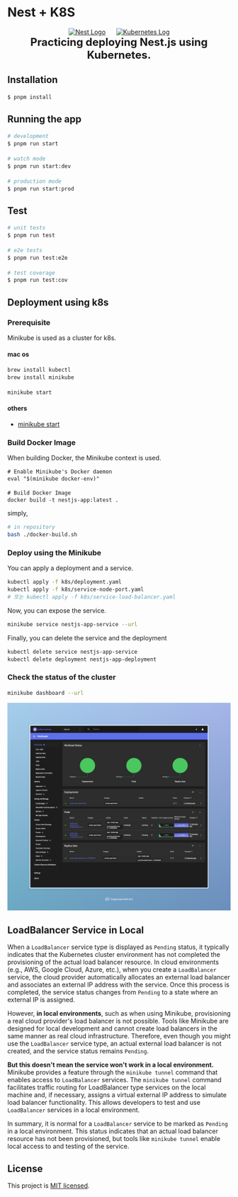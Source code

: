 # Nest + K8S

<div style="display: flex; justify-content: center; align-items: center; gap: 24px;">
    <a href="https://nestjs.com/" target="blank"><img src="https://nestjs.com/img/logo-small.svg" width="200" alt="Nest Logo" /></a>
    <a href="https://kubernetes.io/" target="_blank"><img src="https://avatars.githubusercontent.com/u/13629408?s=200&v=4" width="200" alt="Kubernetes Log" /></a>
</div>

<div style="text-align: center; font-weight: bold; font-size: 1.5rem;">
    Practicing deploying Nest.js using Kubernetes.
</div>

## Installation

```bash
$ pnpm install
```

## Running the app

```bash
# development
$ pnpm run start

# watch mode
$ pnpm run start:dev

# production mode
$ pnpm run start:prod
```

## Test

```bash
# unit tests
$ pnpm run test

# e2e tests
$ pnpm run test:e2e

# test coverage
$ pnpm run test:cov
```

## Deployment using k8s

### Prerequisite

Minikube is used as a cluster for k8s.

#### mac os

```sh
brew install kubectl
brew install minikube

minikube start
```

#### others

- [minikube start](https://minikube.sigs.k8s.io/docs/start/)

### Build Docker Image

When building Docker, the Minikube context is used.

```
# Enable Minikube's Docker daemon
eval "$(minikube docker-env)"

# Build Docker Image
docker build -t nestjs-app:latest .
```

simply,

```sh
# in repository
bash ./docker-build.sh
```

### Deploy using the Minikube

You can apply a deployment and a service.

```sh
kubectl apply -f k8s/deployment.yaml
kubectl apply -f k8s/service-node-port.yaml
# 또는 kubectl apply -f k8s/service-load-balancer.yaml
```

Now, you can expose the service.

```sh
minikube service nestjs-app-service --url
```

Finally, you can delete the service and the deployment

```sh
kubectl delete service nestjs-app-service
kubectl delete deployment nestjs-app-deployment
```

### Check the status of the cluster

```sh
minikube dashboard --url
```

![Dashboard](assets/Kubernetes%20Dashboard.jpeg)

## LoadBalancer Service in Local

When a `LoadBalancer` service type is displayed as `Pending` status, it typically indicates that the Kubernetes cluster
environment has not completed the provisioning of the actual load balancer resource. In cloud environments (e.g., AWS,
Google Cloud, Azure, etc.), when you create a `LoadBalancer` service, the cloud provider automatically allocates an
external load balancer and associates an external IP address with the service. Once this process is completed, the
service status changes from `Pending` to a state where an external IP is assigned.

However, **in local environments**, such as when using Minikube, provisioning a real cloud provider's load balancer is
not possible. Tools like Minikube are designed for local development and cannot create load balancers in the same manner
as real cloud infrastructure. Therefore, even though you might use the `LoadBalancer` service type, an actual external
load balancer is not created, and the service status remains `Pending`.

**But this doesn't mean the service won't work in a local environment.** Minikube provides a feature through
the `minikube tunnel` command that enables access to `LoadBalancer` services. The `minikube tunnel` command facilitates
traffic routing for LoadBalancer type services on the local machine and, if necessary, assigns a virtual external IP
address to simulate load balancer functionality. This allows developers to test and use `LoadBalancer` services in a
local environment.

In summary, it is normal for a `LoadBalancer` service to be marked as `Pending` in a local environment. This status
indicates that an actual load balancer resource has not been provisioned, but tools like `minikube tunnel` enable local
access to and testing of the service.

## License

This project is [MIT licensed](LICENSE).

